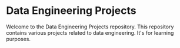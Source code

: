 # Data Engineering Projects

Welcome to the Data Engineering Projects repository. This repository contains various projects related to data engineering. It's for learning purposes.

